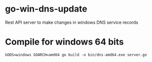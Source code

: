 # go-win-dns-update
Rest API server to make changes in windows DNS service records

# Compile for windows 64 bits
```
GOOS=windows GOARCH=amd64 go build -o bin/dns-amd64.exe server.go
```
